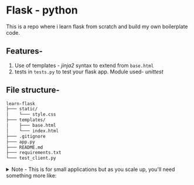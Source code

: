 # Flask - python
This is a repo where i learn flask from scratch and build my own boilerplate code.

## Features-

1. Use of templates - *jinja2* syntax to extend from `base.html`
1. tests in `tests.py` to test your flask app. Module used- *unittest*

## File structure-

```txt
learn-flask
├─── static/
│    └─── style.css
├─── templates/
│    ├─── base.html
│    └─── index.html
├─── .gitignore
├─── app.py
├─── README.md
├─── requirements.txt
└─── test_client.py
```
<details>
          <summary>Note - This is for small applications but as you scale up, you'll need something more like:</summary>
          
```txt
learn-flask
├─── app/
│   ├─── __init__.py
│   ├─── app.py
│   ├─── templates/
│   │    ├─── base.html
│   │    ├─── index.html
│   └─── static/
│        └─── style.css
├─── tests/
│    ├─── test_client.py
├─── setup.py
├─── README.md
└─── requirements.txt
```
</details>